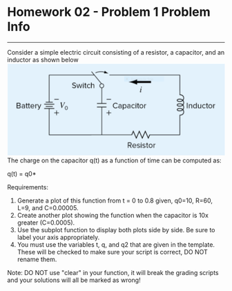 # Homework 02 - Problem 1 Problem Info
---
Consider a simple electric circuit consisting of a resistor, a capacitor, and an inductor as shown below
<img src = "assets/h0201.png" width = "750"> </n>
The charge on the capacitor q(t) as a function of time can be computed as:

q(t) = q0*

Requirements:
1. Generate a plot of this function from t = 0 to 0.8 given, q0=10, R=60, L=9, and C=0.00005. 
2. Create another plot showing the function when the capacitor is 10x greater (C=0.0005).
3. Use the subplot function to display both plots side by side. Be sure to label your axis appropriately.
4. You must use the variables t, q, and q2 that are given in the template. These will be checked to make sure your script is correct, DO NOT rename them.

Note: DO NOT use "clear" in your function, it will break the grading scripts and your solutions will all be marked as wrong!
